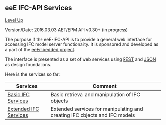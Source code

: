 ## eeE IFC-API Services ##

[Level Up](../README.md)

Version/Date: 2016.03.03 AET/EPM  API v0.30+ (in progress)

The purpose if the eeE-IFC-API is to provide a general web interface for accessing IFC model server functionality. It is sponsored and developed as a part of the [eeEmbedded project]().

The interface is presented as a set of web services using [REST](https://en.wikipedia.org/wiki/Representational_state_transfer) and [JSON]( https://en.wikipedia.org/wiki/JSON) as design foundations. 

Here is the services so far:

 
 Services | Comment |
----------|---------|
[Basic IFC Services](10-basic-ifc-services/README.md) | Basic retrieval and manipulation of IFC objects 
[Extended IFC Services](20-extended-ifc-services/README.md) | Extended services for manipulating and creating IFC objects and IFC models

